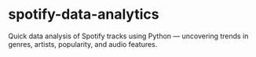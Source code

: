 # spotify-data-analytics
Quick data analysis of Spotify tracks using Python — uncovering trends in genres, artists, popularity, and audio features.
